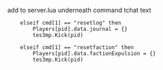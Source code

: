 add to server.lua underneath command tchat text

		elseif cmd[1] == "resetlog" then
			Players[pid].data.journal = {}
			tes3mp.Kick(pid)
			
		elseif cmd[1] == "resetfaction" then
			Players[pid].data.factionExpulsion = {}
			tes3mp.Kick(pid)	
